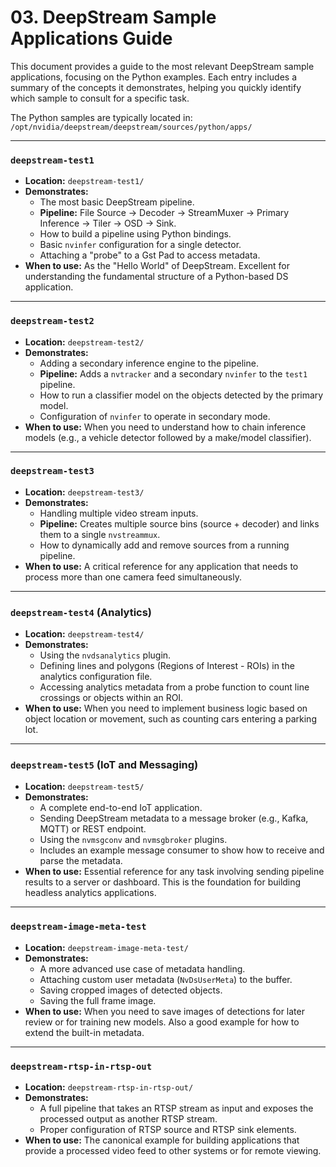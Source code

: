 # 03. DeepStream Sample Applications Guide

This document provides a guide to the most relevant DeepStream sample applications, focusing on the Python examples. Each entry includes a summary of the concepts it demonstrates, helping you quickly identify which sample to consult for a specific task.

The Python samples are typically located in:
`/opt/nvidia/deepstream/deepstream/sources/python/apps/`

---

### `deepstream-test1`

*   **Location:** `deepstream-test1/`
*   **Demonstrates:**
    *   The most basic DeepStream pipeline.
    *   **Pipeline:** File Source -> Decoder -> StreamMuxer -> Primary Inference -> Tiler -> OSD -> Sink.
    *   How to build a pipeline using Python bindings.
    *   Basic `nvinfer` configuration for a single detector.
    *   Attaching a "probe" to a Gst Pad to access metadata.
*   **When to use:** As the "Hello World" of DeepStream. Excellent for understanding the fundamental structure of a Python-based DS application.

---

### `deepstream-test2`

*   **Location:** `deepstream-test2/`
*   **Demonstrates:**
    *   Adding a secondary inference engine to the pipeline.
    *   **Pipeline:** Adds a `nvtracker` and a secondary `nvinfer` to the `test1` pipeline.
    *   How to run a classifier model on the objects detected by the primary model.
    *   Configuration of `nvinfer` to operate in secondary mode.
*   **When to use:** When you need to understand how to chain inference models (e.g., a vehicle detector followed by a make/model classifier).

---

### `deepstream-test3`

*   **Location:** `deepstream-test3/`
*   **Demonstrates:**
    *   Handling multiple video stream inputs.
    *   **Pipeline:** Creates multiple source bins (source + decoder) and links them to a single `nvstreammux`.
    *   How to dynamically add and remove sources from a running pipeline.
*   **When to use:** A critical reference for any application that needs to process more than one camera feed simultaneously.

---

### `deepstream-test4` (Analytics)

*   **Location:** `deepstream-test4/`
*   **Demonstrates:**
    *   Using the `nvdsanalytics` plugin.
    *   Defining lines and polygons (Regions of Interest - ROIs) in the analytics configuration file.
    *   Accessing analytics metadata from a probe function to count line crossings or objects within an ROI.
*   **When to use:** When you need to implement business logic based on object location or movement, such as counting cars entering a parking lot.

---

### `deepstream-test5` (IoT and Messaging)

*   **Location:** `deepstream-test5/`
*   **Demonstrates:**
    *   A complete end-to-end IoT application.
    *   Sending DeepStream metadata to a message broker (e.g., Kafka, MQTT) or REST endpoint.
    *   Using the `nvmsgconv` and `nvmsgbroker` plugins.
    *   Includes an example message consumer to show how to receive and parse the metadata.
*   **When to use:** Essential reference for any task involving sending pipeline results to a server or dashboard. This is the foundation for building headless analytics applications.

---

### `deepstream-image-meta-test`

*   **Location:** `deepstream-image-meta-test/`
*   **Demonstrates:**
    *   A more advanced use case of metadata handling.
    *   Attaching custom user metadata (`NvDsUserMeta`) to the buffer.
    *   Saving cropped images of detected objects.
    *   Saving the full frame image.
*   **When to use:** When you need to save images of detections for later review or for training new models. Also a good example for how to extend the built-in metadata.

---

### `deepstream-rtsp-in-rtsp-out`

*   **Location:** `deepstream-rtsp-in-rtsp-out/`
*   **Demonstrates:**
    *   A full pipeline that takes an RTSP stream as input and exposes the processed output as another RTSP stream.
    *   Proper configuration of RTSP source and RTSP sink elements.
*   **When to use:** The canonical example for building applications that provide a processed video feed to other systems or for remote viewing. 